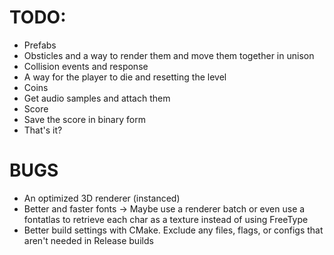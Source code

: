 # TODO: 
- Prefabs
- Obsticles and a way to render them and move them together in unison 
- Collision events and response
- A way for the player to die and resetting the level 
- Coins 
- Get audio samples and attach them
- Score 
- Save the score in binary form  
- That's it?

# BUGS 
- An optimized 3D renderer (instanced)
- Better and faster fonts -> Maybe use a renderer batch or even use a fontatlas to retrieve each char as a texture instead of using FreeType
- Better build settings with CMake. Exclude any files, flags, or configs that aren't needed in Release builds
